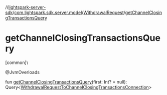 //[lightspark-server-sdk](../../../index.md)/[com.lightspark.sdk.server.model](../index.md)/[WithdrawalRequest](index.md)/[getChannelClosingTransactionsQuery](get-channel-closing-transactions-query.md)

# getChannelClosingTransactionsQuery

[common]\

@JvmOverloads

fun [getChannelClosingTransactionsQuery](get-channel-closing-transactions-query.md)(first: Int? = null): Query&lt;[WithdrawalRequestToChannelClosingTransactionsConnection](../-withdrawal-request-to-channel-closing-transactions-connection/index.md)&gt;
